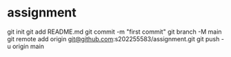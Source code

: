 # assignment
git init
git add README.md
git commit -m "first commit"
git branch -M main
git remote add origin git@github.com:s202255583/assignment.git
git push -u origin main
